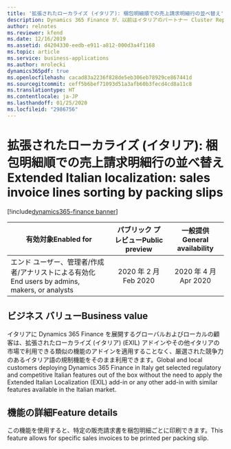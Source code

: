 ```yaml
---
title: '拡張されたローカライズ (イタリア): 梱包明細順での売上請求明細行の並べ替え'
description: Dynamics 365 Finance が、以前はイタリアのパートナー Cluster Reply によって提供された、拡張されたローカライズ (イタリア) (EXIL) アドインでのみ利用可能であった、イタリア語固有の機能セットが利用できるように拡張されました。
author: relnotes
ms.reviewer: kfend
ms.date: 12/16/2019
ms.assetid: d4204330-eedb-e911-a812-000d3a4f1168
ms.topic: article
ms.service: business-applications
ms.author: mrolecki
dynamics365pdf: true
ms.openlocfilehash: cacad83a2236f828de5eb306eb78929ce867441d
ms.sourcegitcommit: ceff5b6bef71093d51a3afb60b3fecd4cd8a11c8
ms.translationtype: HT
ms.contentlocale: ja-JP
ms.lasthandoff: 01/25/2020
ms.locfileid: "2986756"
---
```

# <a name="extended-italian-localization-sales-invoice-lines-sorting-by-packing-slips"></a><span data-ttu-id="b4379-103">拡張されたローカライズ (イタリア): 梱包明細順での売上請求明細行の並べ替え</span><span class="sxs-lookup"><span data-stu-id="b4379-103">Extended Italian localization: sales invoice lines sorting by packing slips</span></span>
[!include[dynamics365-finance banner](../includes/dynamics365-finance.md)]

| <span data-ttu-id="b4379-104">有効対象</span><span class="sxs-lookup"><span data-stu-id="b4379-104">Enabled for</span></span>    |  <span data-ttu-id="b4379-105">パブリック プレビュー</span><span class="sxs-lookup"><span data-stu-id="b4379-105">Public preview</span></span> | <span data-ttu-id="b4379-106">一般提供</span><span class="sxs-lookup"><span data-stu-id="b4379-106">General availability</span></span> | 
| ---------- | :----------: |:----------: |
|<span data-ttu-id="b4379-107">エンド ユーザー、管理者/作成者/アナリストによる有効化</span><span class="sxs-lookup"><span data-stu-id="b4379-107">End users by admins, makers, or analysts</span></span>|<span data-ttu-id="b4379-108">2020 年 2 月</span><span class="sxs-lookup"><span data-stu-id="b4379-108">Feb 2020</span></span>| <span data-ttu-id="b4379-109">2020 年 4 月</span><span class="sxs-lookup"><span data-stu-id="b4379-109">Apr 2020</span></span>|


## <a name="business-value"></a><span data-ttu-id="b4379-110">ビジネス バリュー</span><span class="sxs-lookup"><span data-stu-id="b4379-110">Business value</span></span>
<!-- bv start -->
<span data-ttu-id="b4379-111">イタリアに Dynamics 365 Finance を展開するグローバルおよびローカルの顧客は、拡張されたローカライズ (イタリア) (EXIL) アドインやその他イタリアの市場で利用できる類似の機能のアドインを適用することなく、厳選された競争力のあるイタリア語の規制機能をそのまま利用できます。</span><span class="sxs-lookup"><span data-stu-id="b4379-111">Global and local customers deploying Dynamics 365 Finance in Italy get selected regulatory and competitive Italian features out of the box without the need to apply the Extended Italian Localization (EXIL) add-in or any other add-in with similar features available in the Italian market.</span></span>
<!-- bv end -->



## <a name="feature-details"></a><span data-ttu-id="b4379-112">機能の詳細</span><span class="sxs-lookup"><span data-stu-id="b4379-112">Feature details</span></span>
<!--feature detail start -->
<span data-ttu-id="b4379-113">この機能を使用すると、特定の販売請求書を梱包明細ごとに印刷できます。</span><span class="sxs-lookup"><span data-stu-id="b4379-113">This feature allows for specific sales invoices to be printed per packing slip.</span></span>
<!--feature detail end -->









